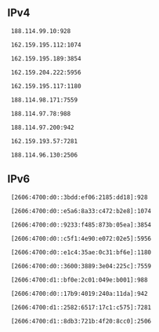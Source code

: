 ## IPv4
```
 188.114.99.10:928
```
```
 162.159.195.112:1074
```
```
 162.159.195.189:3854
```
```
 162.159.204.222:5956
```
```
 162.159.195.117:1180
```
```
 188.114.98.171:7559
```
```
 188.114.97.78:988
```
```
 188.114.97.200:942
```
```
 162.159.193.57:7281
```
```
 188.114.96.130:2506
```

## IPv6
```
 [2606:4700:d0::3bdd:ef06:2185:dd18]:928
```
```
 [2606:4700:d0::e5a6:8a33:c472:b2e8]:1074
```
```
 [2606:4700:d0::9233:f485:873b:05ea]:3854
```
```
 [2606:4700:d0::c5f1:4e90:e072:02e5]:5956
```
```
 [2606:4700:d0::e1c4:35ae:0c31:bf6e]:1180
```
```
 [2606:4700:d0::3600:3889:3e04:225c]:7559
```
```
 [2606:4700:d1::bf0e:2c01:049e:b001]:988
```
```
 [2606:4700:d0::17b9:4019:240a:11da]:942
```
```
 [2606:4700:d1::2582:6517:17c1:c575]:7281
```
```
 [2606:4700:d1::8db3:721b:4f20:8cc0]:2506
```
